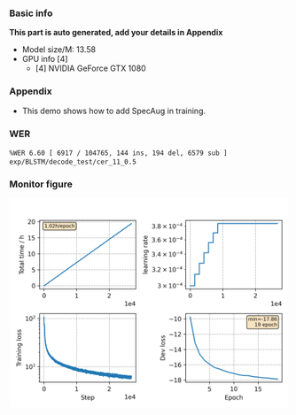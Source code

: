 ### Basic info

**This part is auto generated, add your details in Appendix**

* Model size/M: 13.58
* GPU info [4]
  * [4] NVIDIA GeForce GTX 1080

### Appendix

* This demo shows how to add SpecAug in training.

### WER
```
%WER 6.60 [ 6917 / 104765, 144 ins, 194 del, 6579 sub ] exp/BLSTM/decode_test/cer_11_0.5
```

### Monitor figure
![monitor](./monitor.png)
